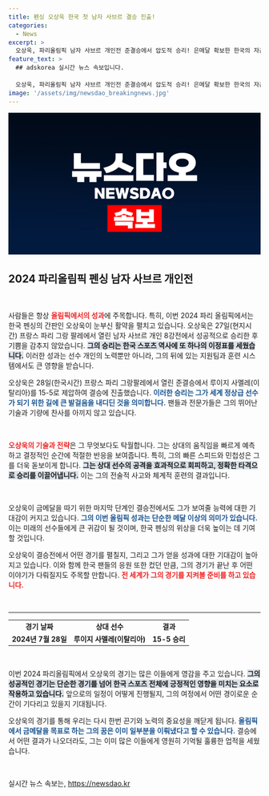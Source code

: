 ```yaml
---
title: 펜싱 오상욱 한국 첫 남자 사브르 결승 진출!
categories:
  - News
excerpt: >
  오상욱, 파리올림픽 남자 사브르 개인전 준결승에서 압도적 승리! 은메달 확보한 한국의 자존심이 결승에 출전하며 금메달에 도전한다. 그의 힘찬 여정을 놓치지 마세요!
feature_text: >
  ## adskorea 실시간 뉴스 속보입니다.

  오상욱, 파리올림픽 남자 사브르 개인전 준결승에서 압도적 승리! 은메달 확보한 한국의 자존심이 결승에 출전하며 금메달에 도전한다. 그의 힘찬 여정을 놓치지 마세요!
image: '/assets/img/newsdao_breakingnews.jpg'
---
```


<p><img src="/assets/img/newsdao_breakingnews.jpg" alt="adskorea 속보" /></p>

<h2 data-ke-size="size26">2024 파리올림픽 펜싱 남자 사브르 개인전</h2>

<p data-ke-size="size16">&nbsp;</p>

<p>사람들은 항상 <b><span style="color: #ee2323;">올림픽에서의 성과</span></b>에 주목합니다. 특히, 이번 2024 파리 올림픽에서는 한국 펜싱의 간판인 오상욱이 눈부신 활약을 펼치고 있습니다. 오상욱은 27일(현지시간) 프랑스 파리 그랑 팔레에서 열린 남자 사브르 개인 8강전에서 성공적으로 승리한 후 기쁨을 감추지 않았습니다. <b><span style="background-color: #21538527;">그의 승리는 한국 스포츠 역사에 또 하나의 이정표를 세웠습니다.</span></b> 이러한 성과는 선수 개인의 노력뿐만 아니라, 그의 뒤에 있는 지원팀과 훈련 시스템에서도 큰 영향을 받습니다. </p>

<p>오상욱은 28일(한국시간) 프랑스 파리 그랑팔레에서 열린 준결승에서 루이지 사멜레(이탈리아)를 15-5로 제압하여 결승에 진출했습니다. <b><span style="color: #1a5490;">이러한 승리는 그가 세계 정상급 선수가 되기 위한 길에 큰 발걸음을 내디딘 것을 의미합니다.</span></b> 팬들과 전문가들은 그의 뛰어난 기술과 기량에 찬사를 아끼지 않고 있습니다.</p>

<p data-ke-size="size16">&nbsp;</p>

<p><b><span style="color: #ee2323;">오상욱의 기술과 전략</span></b>은 그 무엇보다도 탁월합니다. 그는 상대의 움직임을 빠르게 예측하고 결정적인 순간에 적절한 반응을 보여줍니다. 특히, 그의 빠른 스피드와 민첩성은 그를 더욱 돋보이게 합니다. <b><span style="background-color: #21538527;">그는 상대 선수의 공격을 효과적으로 회피하고, 정확한 타격으로 승리를 이끌어냅니다.</span></b> 이는 그의 전술적 사고와 체계적 훈련의 결과입니다.</p>

<p data-ke-size="size16">&nbsp;</p>

<p>오상욱이 금메달을 따기 위한 마지막 단계인 결승전에서도 그가 보여줄 능력에 대한 기대감이 커지고 있습니다. <b><span style="color: #1a5490;">그의 이번 올림픽 성과는 단순한 메달 이상의 의미가 있습니다.</span></b> 이는 미래의 선수들에게 큰 귀감이 될 것이며, 한국 펜싱의 위상을 더욱 높이는 데 기여할 것입니다. </p>

<p>오상욱이 결승전에서 어떤 경기를 펼칠지, 그리고 그가 얻을 성과에 대한 기대감이 높아지고 있습니다. 이와 함께 한국 팬들의 응원 또한 컸던 만큼, 그의 경기가 끝난 후 어떤 이야기가 다뤄질지도 주목할 만합니다. <b><span style="color: #ee2323;">전 세계가 그의 경기를 지켜볼 준비를 하고 있습니다.</span></b></p>

<p data-ke-size="size16">&nbsp;</p>

<hr/>

<table style="width: 100%;">
  <tr>
    <td style="text-align: center; height: 17px;"><b>경기 날짜</b></td>
    <td style="text-align: center; height: 17px;"><b>상대 선수</b></td>
    <td style="text-align: center; height: 17px;"><b>결과</b></td>
  </tr>
  <tr>
    <td style="text-align: center; height: 17px;"><b>2024년 7월 28일</b></td>
    <td style="text-align: center; height: 17px;"><b>루이지 사멜레(이탈리아)</b></td>
    <td style="text-align: center; height: 17px;"><b>15-5 승리</b></td>
  </tr>
</table>  

<p data-ke-size="size16">&nbsp;</p>

<p>이번 2024 파리올림픽에서 오상욱의 경기는 많은 이들에게 영감을 주고 있습니다. <b><span style="background-color: #21538527;">그의 성공적인 경기는 단순한 경기를 넘어 한국 스포츠 전체에 긍정적인 영향을 미치는 요소로 작용하고 있습니다.</span></b> 앞으로의 일정이 어떻게 진행될지, 그의 여정에서 어떤 경이로운 순간이 기다리고 있을지 기대됩니다. </p>

<p>오상욱의 경기를 통해 우리는 다시 한번 끈기와 노력의 중요성을 깨닫게 됩니다. <b><span style="color: #1a5490;">올림픽에서 금메달을 목표로 하는 그의 꿈은 이미 일부분을 이뤄냈다고 할 수 있습니다.</span></b> 결승에서 어떤 결과가 나오더라도, 그는 이미 많은 이들에게 영원히 기억될 훌륭한 업적을 세웠습니다.   </p>

<p data-ke-size="size16">&nbsp;</p>
실시간 뉴스 속보는, <a href="https://newsdao.kr" rel="dofollow">https://newsdao.kr</a>


